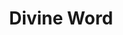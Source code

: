 ---
title: "Divine Word"
index:
  - divine-word
permalink: /spells/divine-word/
tags:
  - Spell
  - 7th Level
  - Evocation
available_for:
  - Cleric
level: "7th Level"
school: "Evocation"
range: "30 ft"
comp:
  - V
cast_time: "1 Bonus Action"
attack: "CHA Save"
description: |
  You utter a divine word, imbued with the power that shaped the world at the dawn of creation. Choose any number of creatures you can see within range. Each creature that can hear you must make a Charisma saving throw. On a failed save, a creature suffers an effect based on its current hit points:

  - 50 hit points or fewer: deafened for 1 minute

  - 40 hit points or fewer: deafened and blinded for 10 minutes

  - 30 hit points or fewer: blinded, deafened, and stunned for 1 hour

  - 20 hit points or fewer: killed instantly

  Regardless of its current hit points, a celestial, an elemental, a fey, or a fiend that fails its save is forced back to its plane of origin (if it isn't there already) and can't return to your current plane for 24 hours by any means short of a wish spell.
excerpt: "You utter a divine word, imbued with the power that shaped the world at the dawn of creation."
source: "Basic Rules"
---